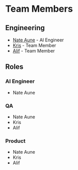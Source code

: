 # Team Members

## Engineering

- [Nate Aune](nate-aune.yaml) - AI Engineer
- [Kris](kris.yaml) - Team Member
- [Alif](ai-j.yaml) - Team Member

## Roles

### AI Engineer
- Nate Aune

### QA
- Nate Aune
- Kris
- Alif

### Product
- Nate Aune
- Kris
- Alif 